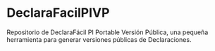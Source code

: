 # DeclaraFacilPIVP
Repositorio de DeclaraFácil PI Portable Versión Pública, una pequeña herramienta para generar versiones públicas de Declaraciones.
